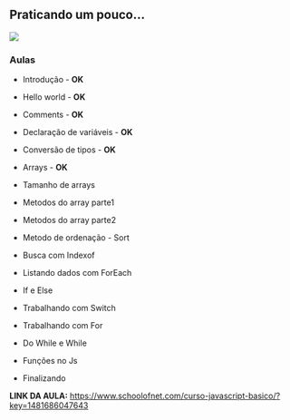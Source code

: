 ## Praticando um pouco...

![](https://jpwebdev.com/wp-content/uploads/2016/02/javascript-1.png)

### Aulas 

* Introdução - <b>OK</b>

* Hello world - <b>OK</b>

* Comments - <b>OK</b>

* Declaração de variáveis - <b>OK</b>

* Conversão de tipos - <b>OK</b>

* Arrays - <b>OK</b> 

* Tamanho de arrays 

* Metodos do array parte1 

* Metodos do array parte2 

* Metodo de ordenação - Sort 

* Busca com Indexof 

* Listando dados com ForEach 

* If e Else 

* Trabalhando com Switch 

* Trabalhando com For 

* Do While e While 

* Funções no Js 

* Finalizando 

**LINK DA AULA:** https://www.schoolofnet.com/curso-javascript-basico/?key=1481686047643

